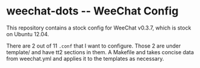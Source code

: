 # weechat-dots -- WeeChat Config

This repository contains a stock config for WeeChat v0.3.7, which is stock on
Ubuntu 12.04.

There are 2 out of 11 `.conf` that I want to configure. Those 2 are under
template/ and have tt2 sections in them. A Makefile and takes concise data
from weechat.yml and applies it to the templates as necessary.
